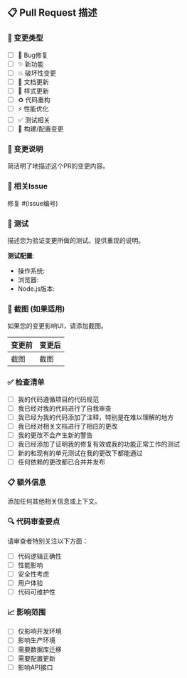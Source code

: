 ## 📋 Pull Request 描述

### 🎯 变更类型
- [ ] 🐛 Bug修复
- [ ] ✨ 新功能
- [ ] 💥 破坏性变更
- [ ] 📝 文档更新
- [ ] 🎨 样式更新
- [ ] ♻️ 代码重构
- [ ] ⚡ 性能优化
- [ ] ✅ 测试相关
- [ ] 🔧 构建/配置变更

### 📝 变更说明
简洁明了地描述这个PR的变更内容。

### 🔗 相关Issue
修复 #(issue编号)

### 🧪 测试
描述您为验证变更所做的测试。提供重现的说明。

**测试配置**:
* 操作系统:
* 浏览器:
* Node.js版本:

### 📸 截图 (如果适用)
如果您的变更影响UI，请添加截图。

| 变更前 | 变更后 |
|--------|--------|
| 截图   | 截图   |

### ✅ 检查清单
- [ ] 我的代码遵循项目的代码规范
- [ ] 我已经对我的代码进行了自我审查
- [ ] 我已经为我的代码添加了注释，特别是在难以理解的地方
- [ ] 我已经对相关文档进行了相应的更改
- [ ] 我的更改不会产生新的警告
- [ ] 我已经添加了证明我的修复有效或我的功能正常工作的测试
- [ ] 新的和现有的单元测试在我的更改下都能通过
- [ ] 任何依赖的更改都已合并并发布

### 📋 额外信息
添加任何其他相关信息或上下文。

### 🔍 代码审查要点
请审查者特别关注以下方面：
- [ ] 代码逻辑正确性
- [ ] 性能影响
- [ ] 安全性考虑
- [ ] 用户体验
- [ ] 代码可维护性

### 📈 影响范围
- [ ] 仅影响开发环境
- [ ] 影响生产环境
- [ ] 需要数据库迁移
- [ ] 需要配置更新
- [ ] 影响API接口